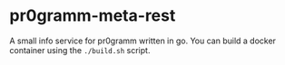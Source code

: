 # pr0gramm-meta-rest

A small info service for pr0gramm written in go.
You can build a docker container using the `./build.sh` script.
